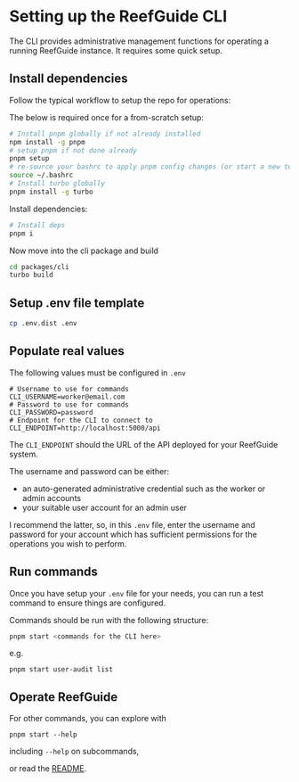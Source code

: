 # Setting up the ReefGuide CLI

The CLI provides administrative management functions for operating a running ReefGuide instance. It requires some quick setup.

## Install dependencies

Follow the typical workflow to setup the repo for operations:

The below is required once for a from-scratch setup:

```bash
# Install pnpm globally if not already installed
npm install -g pnpm
# setup pnpm if not done already
pnpm setup
# re-source your bashrc to apply pnpm config changes (or start a new terminal session)
source ~/.bashrc
# Install turbo globally
pnpm install -g turbo
```

Install dependencies:

```bash
# Install deps
pnpm i
```

Now move into the cli package and build

```bash
cd packages/cli
turbo build
```

## Setup .env file template

```bash
cp .env.dist .env
```

## Populate real values

The following values must be configured in `.env`

```
# Username to use for commands
CLI_USERNAME=worker@email.com
# Password to use for commands
CLI_PASSWORD=password
# Endpoint for the CLI to connect to
CLI_ENDPOINT=http://localhost:5000/api
```

The `CLI_ENDPOINT` should the URL of the API deployed for your ReefGuide system.

The username and password can be either:

- an auto-generated administrative credential such as the worker or admin accounts
- your suitable user account for an admin user

I recommend the latter, so, in this `.env` file, enter the username and password for your account which has sufficient permissions for the operations you wish to perform.

## Run commands

Once you have setup your `.env` file for your needs, you can run a test command to ensure things are configured.

Commands should be run with the following structure:

```bash
pnpm start <commands for the CLI here>
```

e.g.

```
pnpm start user-audit list
```

## Operate ReefGuide

For other commands, you can explore with

```
pnpm start --help
```

including `--help` on subcommands,

or read the [README](https://github.com/open-AIMS/reefguide/blob/main/packages/cli/README.md).
